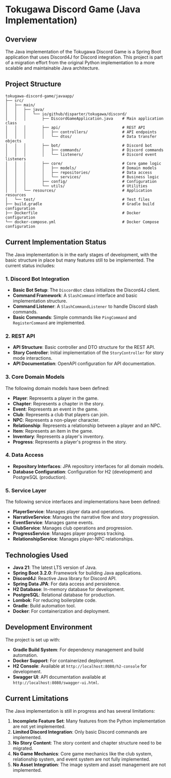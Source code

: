 # Tokugawa Discord Game (Java Implementation)

## Overview

The Java implementation of the Tokugawa Discord Game is a Spring Boot application that uses Discord4J for Discord integration. This project is part of a migration effort from the original Python implementation to a more scalable and maintainable Java architecture.

## Project Structure

```
tokugawa-discord-game/javaapp/
├── src/
│   ├── main/
│   │   ├── java/
│   │   │   └── io/github/disparter/tokugawa/discord/
│   │   │       ├── DiscordGameApplication.java    # Main application class
│   │   │       ├── api/                           # REST API
│   │   │       │   ├── controllers/               # API endpoints
│   │   │       │   └── dtos/                      # Data transfer objects
│   │   │       ├── bot/                           # Discord bot
│   │   │       │   ├── commands/                  # Discord commands
│   │   │       │   └── listeners/                 # Discord event listeners
│   │   │       ├── core/                          # Core game logic
│   │   │       │   ├── models/                    # Domain models
│   │   │       │   ├── repositories/              # Data access
│   │   │       │   └── services/                  # Business logic
│   │   │       ├── config/                        # Configuration
│   │   │       └── utils/                         # Utilities
│   │   └── resources/                             # Application resources
│   └── test/                                      # Test files
├── build.gradle                                   # Gradle build configuration
├── Dockerfile                                     # Docker configuration
└── docker-compose.yml                             # Docker Compose configuration
```

## Current Implementation Status

The Java implementation is in the early stages of development, with the basic structure in place but many features still to be implemented. The current status includes:

### 1. Discord Bot Integration

- **Basic Bot Setup**: The `DiscordBot` class initializes the Discord4J client.
- **Command Framework**: A `SlashCommand` interface and basic implementation structure.
- **Command Listener**: A `SlashCommandListener` to handle Discord slash commands.
- **Basic Commands**: Simple commands like `PingCommand` and `RegisterCommand` are implemented.

### 2. REST API

- **API Structure**: Basic controller and DTO structure for the REST API.
- **Story Controller**: Initial implementation of the `StoryController` for story mode interactions.
- **API Documentation**: OpenAPI configuration for API documentation.

### 3. Core Domain Models

The following domain models have been defined:

- **Player**: Represents a player in the game.
- **Chapter**: Represents a chapter in the story.
- **Event**: Represents an event in the game.
- **Club**: Represents a club that players can join.
- **NPC**: Represents a non-player character.
- **Relationship**: Represents a relationship between a player and an NPC.
- **Item**: Represents an item in the game.
- **Inventory**: Represents a player's inventory.
- **Progress**: Represents a player's progress in the story.

### 4. Data Access

- **Repository Interfaces**: JPA repository interfaces for all domain models.
- **Database Configuration**: Configuration for H2 (development) and PostgreSQL (production).

### 5. Service Layer

The following service interfaces and implementations have been defined:

- **PlayerService**: Manages player data and operations.
- **NarrativeService**: Manages the narrative flow and story progression.
- **EventService**: Manages game events.
- **ClubService**: Manages club operations and progression.
- **ProgressService**: Manages player progress tracking.
- **RelationshipService**: Manages player-NPC relationships.

## Technologies Used

- **Java 21**: The latest LTS version of Java.
- **Spring Boot 3.2.0**: Framework for building Java applications.
- **Discord4J**: Reactive Java library for Discord API.
- **Spring Data JPA**: For data access and persistence.
- **H2 Database**: In-memory database for development.
- **PostgreSQL**: Relational database for production.
- **Lombok**: For reducing boilerplate code.
- **Gradle**: Build automation tool.
- **Docker**: For containerization and deployment.

## Development Environment

The project is set up with:

- **Gradle Build System**: For dependency management and build automation.
- **Docker Support**: For containerized deployment.
- **H2 Console**: Available at `http://localhost:8080/h2-console` for development.
- **Swagger UI**: API documentation available at `http://localhost:8080/swagger-ui.html`.

## Current Limitations

The Java implementation is still in progress and has several limitations:

1. **Incomplete Feature Set**: Many features from the Python implementation are not yet implemented.
2. **Limited Discord Integration**: Only basic Discord commands are implemented.
3. **No Story Content**: The story content and chapter structure need to be migrated.
4. **No Game Mechanics**: Core game mechanics like the club system, relationship system, and event system are not fully implemented.
5. **No Asset Integration**: The image system and asset management are not implemented.